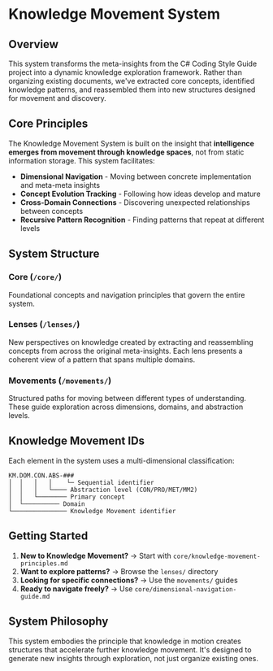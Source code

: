 # Knowledge Movement System

## Overview

This system transforms the meta-insights from the C# Coding Style Guide project into a dynamic knowledge exploration framework. Rather than organizing existing documents, we've extracted core concepts, identified knowledge patterns, and reassembled them into new structures designed for movement and discovery.

## Core Principles

The Knowledge Movement System is built on the insight that **intelligence emerges from movement through knowledge spaces**, not from static information storage. This system facilitates:

- **Dimensional Navigation** - Moving between concrete implementation and meta-meta insights
- **Concept Evolution Tracking** - Following how ideas develop and mature
- **Cross-Domain Connections** - Discovering unexpected relationships between concepts
- **Recursive Pattern Recognition** - Finding patterns that repeat at different levels

## System Structure

### Core (`/core/`)
Foundational concepts and navigation principles that govern the entire system.

### Lenses (`/lenses/`)
New perspectives on knowledge created by extracting and reassembling concepts from across the original meta-insights. Each lens presents a coherent view of a pattern that spans multiple domains.

### Movements (`/movements/`)
Structured paths for moving between different types of understanding. These guide exploration across dimensions, domains, and abstraction levels.

## Knowledge Movement IDs

Each element in the system uses a multi-dimensional classification:

```
KM.DOM.CON.ABS-###
│  │   │   │    └─ Sequential identifier
│  │   │   └──── Abstraction level (CON/PRO/MET/MM2)
│  │   └──────── Primary concept
│  └────────── Domain
└─────────────── Knowledge Movement identifier
```

## Getting Started

1. **New to Knowledge Movement?** → Start with `core/knowledge-movement-principles.md`
2. **Want to explore patterns?** → Browse the `lenses/` directory
3. **Looking for specific connections?** → Use the `movements/` guides
4. **Ready to navigate freely?** → Use `core/dimensional-navigation-guide.md`

## System Philosophy

This system embodies the principle that knowledge in motion creates structures that accelerate further knowledge movement. It's designed to generate new insights through exploration, not just organize existing ones.